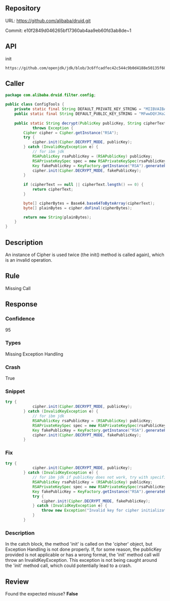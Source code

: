 ## Repository

URL: https://github.com/alibaba/druid.git

Commit: e10f2849d046265bf17360ab4aa9eb60fd3ab8de~1

## API

init

	https://github.com/openjdk/jdk/blob/3c6ffcadfec42c544c9b0d4188e50135f608b9db/src/java.base/share/classes/javax/crypto/Cipher.java#L1245

## Caller

```java
package com.alibaba.druid.filter.config;

public class ConfigTools {
	private static final String DEFAULT_PRIVATE_KEY_STRING = "MIIBVAIBADANBgkqhkiG9w0BAQEFAASCAT4wggE6AgEAAkEAocbCrurZGbC5GArEHKlAfDSZi7gFBnd4yxOt0rwTqKBFzGyhtQLu5PRKjEiOXVa95aeIIBJ6OhC2f8FjqFUpawIDAQABAkAPejKaBYHrwUqUEEOe8lpnB6lBAsQIUFnQI/vXU4MV+MhIzW0BLVZCiarIQqUXeOhThVWXKFt8GxCykrrUsQ6BAiEA4vMVxEHBovz1di3aozzFvSMdsjTcYRRo82hS5Ru2/OECIQC2fAPoXixVTVY7bNMeuxCP4954ZkXp7fEPDINCjcQDywIgcc8XLkkPcs3Jxk7uYofaXaPbg39wuJpEmzPIxi3k0OECIGubmdpOnin3HuCP/bbjbJLNNoUdGiEmFL5hDI4UdwAdAiEAtcAwbm08bKN7pwwvyqaCBC//VnEWaq39DCzxr+Z2EIk=";
	public static final String DEFAULT_PUBLIC_KEY_STRING = "MFwwDQYJKoZIhvcNAQEBBQADSwAwSAJBAKHGwq7q2RmwuRgKxBypQHw0mYu4BQZ3eMsTrdK8E6igRcxsobUC7uT0SoxIjl1WveWniCASejoQtn/BY6hVKWsCAwEAAQ==";
	
	public static String decrypt(PublicKey publicKey, String cipherText)
			throws Exception {
		Cipher cipher = Cipher.getInstance("RSA");
		try {
			cipher.init(Cipher.DECRYPT_MODE, publicKey);
		} catch (InvalidKeyException e) {
			// for ibm jdk
			RSAPublicKey rsaPublicKey = (RSAPublicKey) publicKey;
			RSAPrivateKeySpec spec = new RSAPrivateKeySpec(rsaPublicKey.getModulus(), rsaPublicKey.getPublicExponent());
			Key fakePublicKey = KeyFactory.getInstance("RSA").generatePrivate(spec);
			cipher.init(Cipher.DECRYPT_MODE, fakePublicKey);
		}
		
		if (cipherText == null || cipherText.length() == 0) {
			return cipherText;
		}

		byte[] cipherBytes = Base64.base64ToByteArray(cipherText);
		byte[] plainBytes = cipher.doFinal(cipherBytes);

		return new String(plainBytes);
	}
}

```

## Description

An instance of Cipher is used twice (the init() method is called again), which is an invalid operation.


## Rule

Missing Call

## Response

### Confidence

95

### Types

Missing Exception Handling

### Crash

True

### Snippet

```java
try {
			cipher.init(Cipher.DECRYPT_MODE, publicKey);
		} catch (InvalidKeyException e) {
			// for ibm jdk
			RSAPublicKey rsaPublicKey = (RSAPublicKey) publicKey;
			RSAPrivateKeySpec spec = new RSAPrivateKeySpec(rsaPublicKey.getModulus(), rsaPublicKey.getPublicExponent());
			Key fakePublicKey = KeyFactory.getInstance("RSA").generatePrivate(spec);
			cipher.init(Cipher.DECRYPT_MODE, fakePublicKey);
		}
```

### Fix

```java
try {
			cipher.init(Cipher.DECRYPT_MODE, publicKey);
		} catch (InvalidKeyException e) {
			// for ibm jdk if publicKey does not work, try with specification
			RSAPublicKey rsaPublicKey = (RSAPublicKey) publicKey;
			RSAPrivateKeySpec spec = new RSAPrivateKeySpec(rsaPublicKey.getModulus(), rsaPublicKey.getPublicExponent());
			Key fakePublicKey = KeyFactory.getInstance("RSA").generatePrivate(spec);
			try {
				cipher.init(Cipher.DECRYPT_MODE, fakePublicKey);
			} catch (InvalidKeyException e) {
				throw new Exception("Invalid key for cipher initialization!", e);
			}
		}
```

### Description

In the catch block, the method 'init' is called on the 'cipher' object, but Exception Handling is not done properly. If, for some reason, the publicKey provided is not applicable or has a wrong format, the 'init' method call will throw an InvalidKeyException. This exception is not being caught around the 'init' method call, which could potentially lead to a crash.

## Review

Found the expected misuse? **False**

